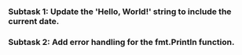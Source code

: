 ### Subtask 1:  Update the 'Hello, World!' string to include the current date.

### Subtask 2:  Add error handling for the fmt.Println function.


